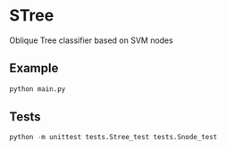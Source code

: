 # STree
Oblique Tree classifier based on SVM nodes

## Example

```python
python main.py
```

## Tests

```python
python -m unittest tests.Stree_test tests.Snode_test
```
